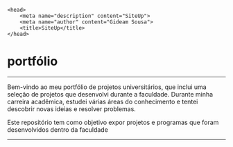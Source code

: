 <!DOCTYPE html
<html lang="pt-br">
    <head>
        <meta name="description" content="SiteUp">
        <meta name="author" content="Gideam Sousa">
        <title>SiteUp</title>
    </head>
<body>
    <h1>portfólio</h1>
    <hr>
    <p>Bem-vindo ao meu portfólio de projetos universitários, que inclui uma seleção de projetos que desenvolvi durante a faculdade. Durante minha carreira acadêmica, estudei várias áreas do conhecimento e tentei descobrir novas ideias e resolver problemas.</p>
    <p>Este repositório tem como objetivo expor projetos e programas que foram desenvolvidos dentro da faculdade</p>
    <hr>
    

</body>

</html>
